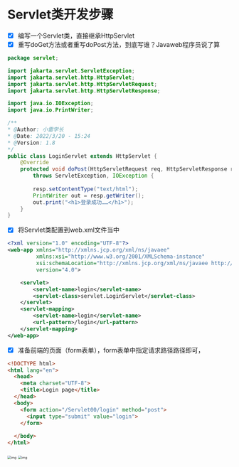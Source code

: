 # Servlet类开发步骤

- [x] 编写一个Servlet类，直接继承HttpServlet
- [x] 重写doGet方法或者重写doPost方法，到底写谁？Javaweb程序员说了算
```java
package servlet;

import jakarta.servlet.ServletException;
import jakarta.servlet.http.HttpServlet;
import jakarta.servlet.http.HttpServletRequest;
import jakarta.servlet.http.HttpServletResponse;

import java.io.IOException;
import java.io.PrintWriter;

/**
* @Author: 小雷学长
* @Date: 2022/3/20 - 15:24
* @Version: 1.8
*/
public class LoginServlet extends HttpServlet {
    @Override
    protected void doPost(HttpServletRequest req, HttpServletResponse resp)
        throws ServletException, IOException {
        
        resp.setContentType("text/html");
        PrintWriter out = resp.getWriter();
        out.print("<h1>登录成功……</h1>");
    }
}

```

- [x] 将Servlet类配置到web.xml文件当中
```xml
<?xml version="1.0" encoding="UTF-8"?>
<web-app xmlns="http://xmlns.jcp.org/xml/ns/javaee"
         xmlns:xsi="http://www.w3.org/2001/XMLSchema-instance"
         xsi:schemaLocation="http://xmlns.jcp.org/xml/ns/javaee http://xmlns.jcp.org/xml/ns/javaee/web-app_4_0.xsd"
         version="4.0">

    <servlet>
        <servlet-name>login</servlet-name>
        <servlet-class>servlet.LoginServlet</servlet-class>
    </servlet>
    <servlet-mapping>
        <servlet-name>login</servlet-name>
        <url-pattern>/login</url-pattern>
    </servlet-mapping>
</web-app>
```

- [x] 准备前端的页面（form表单），form表单中指定请求路径路径即可，
```html
<!DOCTYPE html>
<html lang="en">
  <head>
    <meta charset="UTF-8">
    <title>Login page</title>
  </head>
  <body>
    <form action="/Servlet00/login" method="post">
      <input type="submit" value="login">
    </form>
    
  </body>
</html>
```
<img src="https://gitee.com/xleixz/CloudNotes-Images/raw/master/Typora-Images/20220424161316.png" alt="img" style="zoom: 50%;" />



<img src="https://gitee.com/xleixz/CloudNotes-Images/raw/master/Typora-Images/20220424161324.png" alt="img" style="zoom:50%;" />
